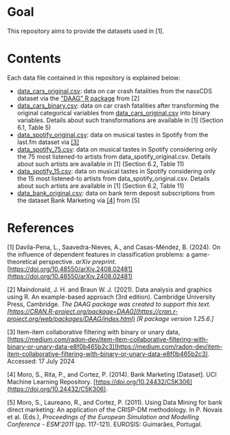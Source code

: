 # Goal
This repository aims to provide the datasets used in [1].

# Contents
Each data file contained in this repository is explained below:
- [data_cars_original.csv](https://github.com/LauraDavilaPena/GT-based_IM/blob/main/data_cars_original.csv): data on car crash fatalities from the nassCDS dataset via the ["DAAG" R package](https://cran.r-project.org/web/packages/DAAG/index.html) from [2]
- [data_cars_binary.csv](https://github.com/LauraDavilaPena/GT-based_IM/blob/main/data_cars_binary.csv): data on car crash fatalities after transforming the original categorical variables from [data_cars_original.csv](https://github.com/LauraDavilaPena/GT-based_IM/blob/main/data_cars_original.csv) into binary variables. Details about such transformations are available in [1] (Section 6.1, Table 5)
- [data_spotify_original.csv](https://github.com/LauraDavilaPena/GT-based_IM/blob/main/data_spotify_original.csv): data on musical tastes in Spotify from the last.fm dataset via [[3]](https://medium.com/radon-dev/item-item-collaborative-filtering-with-binary-or-unary-data-e8f0b465b2c3)
- [data_spotify_75.csv](https://github.com/LauraDavilaPena/GT-based_IM/blob/main/data_spotify_75.csv): data on musical tastes in Spotify considering only the 75 most listened-to artists from data_spotify_original.csv. Details about such artists are available in [1] (Section 6.2, Table 11)
- [data_spotify_15.csv](https://github.com/LauraDavilaPena/GT-based_IM/blob/main/data_spotify_15.csv): data on musical tastes in Spotify considering only the 15 most listened-to artists from data_spotify_original.csv. Details about such artists are available in [1] (Section 6.2, Table 11)
- [data_bank_original.csv](https://github.com/LauraDavilaPena/GT-based_IM/blob/main/bank_original.csv): data on bank term deposit subscriptions from the dataset Bank Marketing via [[4]](https://doi.org/10.24432/C5K306) from [5]




# References
[1] Davila-Pena, L., Saavedra-Nieves, A., and Casas-Méndez, B. (2024). On the influence of dependent features in classification problems: a game-theoretical perspective. _arXiv preprint_. [https://doi.org/10.48550/arXiv.2408.02481](https://doi.org/10.48550/arXiv.2408.02481)


[2] Maindonald, J. H. and Braun W. J. (2021). Data analysis and graphics using R. An example-based approach (3rd edition). Cambridge University Press, Cambridge. _The DAAG package was created to support this text. [https://CRAN.R-project.org/package=DAAG](https://cran.r-project.org/web/packages/DAAG/index.html) [R package version 1.25.6.]_

[3] Item-item collaborative filtering with binary or unary data, 
[https://medium.com/radon-dev/item-item-collaborative-filtering-with-binary-or-unary-data-e8f0b465b2c3](https://medium.com/radon-dev/item-item-collaborative-filtering-with-binary-or-unary-data-e8f0b465b2c3). Accessed: 17 July 2024

[4] Moro, S., Rita, P., and Cortez, P. (2014). Bank Marketing [Dataset]. UCI Machine Learning Repository. [https://doi.org/10.24432/C5K306](https://doi.org/10.24432/C5K306).

[5] Moro, S., Laureano, R., and Cortez, P. (2011). Using Data Mining for bank direct marketing: An application of the CRISP-DM methodology. In P. Novais et al. (Eds.), _Proceedings of the European Simulation and Modelling Conference - ESM'2011_ (pp. 117-121). EUROSIS: Guimarães, Portugal.


